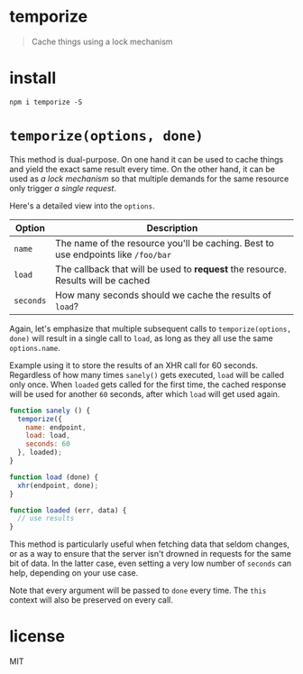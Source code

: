 # temporize

> Cache things using a lock mechanism

# install

```shell
npm i temporize -S
```

# `temporize(options, done)`

This method is dual-purpose. On one hand it can be used to cache things and yield the exact same result every time. On the other hand, it can be used as _a lock mechanism_ so that multiple demands for the same resource only trigger _a single request_.

Here's a detailed view into the `options`.

Option    | Description
----------|---------------------------------------------------------------------------------------------
`name`    | The name of the resource you'll be caching. Best to use endpoints like `/foo/bar`
`load`    | The callback that will be used to **request** the resource. Results will be cached
`seconds` | How many seconds should we cache the results of `load`?

Again, let's emphasize that multiple subsequent calls to `temporize(options, done)` will result in a single call to `load`, as long as they all use the same `options.name`.

Example using it to store the results of an XHR call for 60 seconds. Regardless of how many times `sanely()` gets executed, `load` will be called only once. When `loaded` gets called for the first time, the cached response will be used for another `60` seconds, after which `load` will get used again.

```js
function sanely () {
  temporize({
    name: endpoint,
    load: load,
    seconds: 60
  }, loaded);
}

function load (done) {
  xhr(endpoint, done);
}

function loaded (err, data) {
  // use results
}
```

This method is particularly useful when fetching data that seldom changes, or as a way to ensure that the server isn't drowned in requests for the same bit of data. In the latter case, even setting a very low number of `seconds` can help, depending on your use case.

Note that every argument will be passed to `done` every time. The `this` context will also be preserved on every call.

# license

MIT
